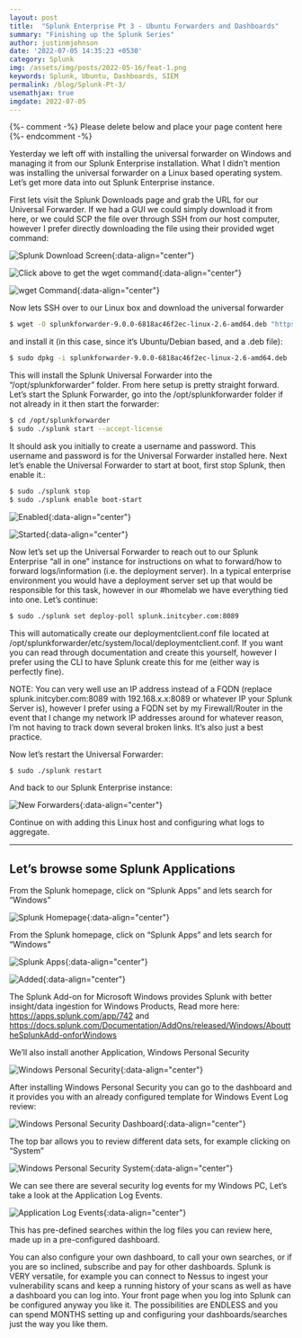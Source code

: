 ```yaml
---
layout: post
title:  "Splunk Enterprise Pt 3 - Ubuntu Forwarders and Dashboards"
summary: "Finishing up the Splunk Series"
author: justinmjohnson
date: '2022-07-05 14:35:23 +0530'
category: Splunk
img: /assets/img/posts/2022-05-16/feat-1.png
keywords: Splunk, Ubuntu, Dashboards, SIEM
permalink: /blog/Splunk-Pt-3/
usemathjax: true
imgdate: 2022-07-05
---
```


{%- comment -%} Please delete below and place your page content here {%- endcomment -%}

Yesterday we left off with installing the universal forwarder on Windows and managing it from our Splunk Enterprise installation. What I didn’t mention was installing the universal forwarder on a Linux based operating system. Let’s get more data into out Splunk Enterprise instance.

First lets visit the Splunk Downloads page and grab the URL for our Universal Forwarder. If we had a GUI we could simply download it from here, or we could SCP the file over through SSH from our host computer, however I prefer directly downloading the file using their provided wget command:

![Splunk Download Screen](/assets/img/posts/{{page.imgdate}}/2.png){:data-align="center"}

![Click above to get the wget command](/assets/img/posts/{{page.imgdate}}/3.png){:data-align="center"}

![wget Command](/assets/img/posts/{{page.imgdate}}/4.png){:data-align="center"}

Now lets SSH over to our Linux box and download the universal forwarder

```bash
$ wget -O splunkforwarder-9.0.0-6818ac46f2ec-linux-2.6-amd64.deb "https://download.splunk.com/products/universalforwarder/releases/9.0.0/linux/splunkforwarder-9.0.0-6818ac46f2ec-linux-2.6-amd64.deb"
```

and install it (in this case, since it’s Ubuntu/Debian based, and a .deb file):

```bash
$ sudo dpkg -i splunkforwarder-9.0.0-6818ac46f2ec-linux-2.6-amd64.deb
```
This will install the Splunk Universal Forwarder into the “/opt/splunkforwarder” folder. From here setup is pretty straight forward. Let’s start the Splunk Forwarder, go into the /opt/splunkforwarder folder if not already in it then start the forwarder:

```bash
$ cd /opt/splunkforwarder
$ sudo ./splunk start --accept-license
```

It should ask you initially to create a username and password. This username and password is for the Universal Forwarder installed here. Next let’s enable the Universal Forwarder to start at boot, first stop Splunk, then enable it.:

```bash
$ sudo ./splunk stop
$ sudo ./splunk enable boot-start
```

![Enabled](/assets/img/posts/{{page.imgdate}}/5.png){:data-align="center"}

![Started](/assets/img/posts/{{page.imgdate}}/6.png){:data-align="center"}

Now let’s set up the Universal Forwarder to reach out to our Splunk Enterprise “all in one” instance for instructions on what to forward/how to forward logs/information (i.e. the deployment server). In a typical enterprise environment you would have a deployment server set up that would be responsible for this task, however in our #homelab we have everything tied into one. Let’s continue:

```bash
$ sudo ./splunk set deploy-poll splunk.initcyber.com:8089
```
This will automatically create our deploymentclient.conf file located at /opt/splunkforwarder/etc/system/local/deploymentclient.conf. If you want you can read through documentation and create this yourself, however I prefer using the CLI to have Splunk create this for me (either way is perfectly fine).

NOTE: You can very well use an IP address instead of a FQDN (replace splunk.initcyber.com:8089 with 192.168.x.x:8089 or whatever IP your Splunk Server is), however I prefer using a FQDN set by my Firewall/Router in the event that I change my network IP addresses around for whatever reason, I’m not having to track down several broken links. It’s also just a best practice.

Now let’s restart the Universal Forwarder:

```bash
$ sudo ./splunk restart
```
And back to our Splunk Enterprise instance:

![New Forwarders](/assets/img/posts/{{page.imgdate}}/7.png){:data-align="center"}

Continue on with adding this Linux host and configuring what logs to aggregate.

----

## Let’s browse some Splunk Applications
From the Splunk homepage, click on “Splunk Apps” and lets search for “Windows”

![Splunk Homepage](/assets/img/posts/{{page.imgdate}}/8.png){:data-align="center"}

From the Splunk homepage, click on “Splunk Apps” and lets search for “Windows”

![Splunk Apps](/assets/img/posts/{{page.imgdate}}/9.png){:data-align="center"}

![Added](/assets/img/posts/{{page.imgdate}}/10.png){:data-align="center"}

The Splunk Add-on for Microsoft Windows provides Splunk with better insight/data ingestion for Windows Products, Read more here: https://apps.splunk.com/app/742 and https://docs.splunk.com/Documentation/AddOns/released/Windows/AbouttheSplunkAdd-onforWindows

We’ll also install another Application, Windows Personal Security

![Windows Personal Security](/assets/img/posts/{{page.imgdate}}/11.png){:data-align="center"}

After installing Windows Personal Security you can go to the dashboard and it provides you with an already configured template for Windows Event Log review:

![Windows Personal Security Dashboard](/assets/img/posts/{{page.imgdate}}/12.png){:data-align="center"}

The top bar allows you to review different data sets, for example clicking on “System”

![Windows Personal Security System](/assets/img/posts/{{page.imgdate}}/13.png){:data-align="center"}

We can see there are several security log events for my Windows PC, Let’s take a look at the Application Log Events.

![Application Log Events](/assets/img/posts/{{page.imgdate}}/14.png){:data-align="center"}

This has pre-defined searches within the log files you can review here, made up in a pre-configured dashboard.

You can also configure your own dashboard, to call your own searches, or if you are so inclined, subscribe and pay for other dashboards. Splunk is VERY versatile, for example you can connect to Nessus to ingest your vulnerability scans and keep a running history of your scans as well as have a dashboard you can log into. Your front page when you log into Splunk can be configured anyway you like it. The possibilities are ENDLESS and you can spend MONTHS setting up and configuring your dashboards/searches just the way you like them.

